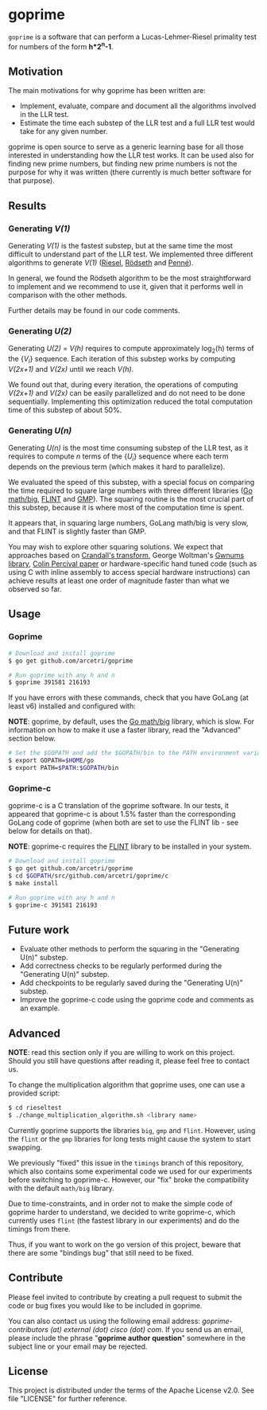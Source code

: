 # goprime

`goprime` is a software that can perform a Lucas-Lehmer-Riesel primality test for numbers of the form 
__h*2<sup>n</sup>-1__.

## Motivation

The main motivations for why goprime has been written are:

- Implement, evaluate, compare and document all the algorithms involved in the LLR test.
- Estimate the time each substep of the LLR test and a full LLR test would take for any given number.

goprime is open source to serve as a generic learning base for all those interested in understanding how the LLR test 
works. It can be used also for finding new prime numbers, but finding new prime numbers is not the purpose for 
why it was written (there currently is much better software for that purpose).

## Results

### Generating _V(1)_

Generating _V(1)_ is the fastest substep, but at the same time the most difficult to understand part of the LLR test.
We implemented three different algorithms to generate _V(1)_ ([Riesel][riesel], [Rödseth][rodseth] and [Penné][penne]).

In general, we found the Rödseth algorithm to be the most straightforward to implement and we recommend to use it, 
given that it performs well in comparison with the other methods.

Further details may be found in our code comments. 

### Generating _U(2)_

Generating _U(2)_ = _V(h)_ requires to compute approximately log<sub>2</sub>(h) terms of the {_V<sub>i<sub>_} sequence.
Each iteration of this substep works by computing _V(2x+1)_ and _V(2x)_ until we reach _V(h)_.

We found out that, during every iteration, the operations of computing _V(2x+1)_ and _V(2x)_ can be easily 
parallelized and do not need to be done sequentially. Implementing this optimization reduced the total
computation time of this substep of about 50%.

### Generating _U(n)_

Generating _U(n)_ is the most time consuming substep of the LLR test, as it requires to compute _n_ terms of the 
{_U<sub>i<sub>_} sequence where each term depends on the previous term (which makes it hard to parallelize). 

We evaluated the speed of this substep, with a special focus on comparing the time required to square large 
numbers with three different libraries ([Go math/big][big], [FLINT][flint] and [GMP][gmp]). The squaring routine is the 
most crucial part of this substep, because it is where most of the computation time is spent.

It appears that, in squaring large numbers, GoLang math/big is very slow, and that FLINT is slightly faster than GMP.

You may wish to explore other squaring solutions. We expect that approaches based on [Crandall's transform][crandall], 
George Woltman's [Gwnums library][gwnums], [Colin Percival paper][percival] or hardware-specific hand tuned code 
(such as using C with inline assembly to access special hardware instructions) can achieve results at least one 
order of magnitude faster than what we observed so far.

## Usage

### Goprime

```sh
# Download and install goprime
$ go get github.com/arcetri/goprime

# Run goprime with any h and n
$ goprime 391581 216193
```

If you have errors with these commands, check that you have GoLang (at least v6) installed and configured with:

__NOTE__: goprime, by default, uses the [Go math/big][big] library, which is slow.
For information on how to make it use a faster library, read the "Advanced" section below.
    
```sh
# Set the $GOPATH and add the $GOPATH/bin to the PATH environment variable if not already done.
$ export GOPATH=$HOME/go
$ export PATH=$PATH:$GOPATH/bin
```

### Goprime-c

goprime-c is a C translation of the goprime software. In our tests, it appeared that goprime-c is about 1.5% faster 
than the corresponding GoLang code of goprime (when both are set to use the FLINT lib - see below for details on that).

__NOTE__: goprime-c requires the [FLINT][flint] library to be installed in your system.

```sh
# Download and install goprime
$ go get github.com/arcetri/goprime
$ cd $GOPATH/src/github.com/arcetri/goprime/c
$ make install

# Run goprime with any h and n
$ goprime-c 391581 216193
```

## Future work

- Evaluate other methods to perform the squaring in the "Generating U(n)" substep.
- Add correctness checks to be regularly performed during the "Generating U(n)" substep.
- Add checkpoints to be regularly saved during the "Generating U(n)" substep.
- Improve the goprime-c code using the goprime code and comments as an example.

## Advanced

__NOTE__: read this section only if you are willing to work on this project. Should you still have questions after
 reading it, please feel free to contact us.

To change the multiplication algorithm that goprime uses, one can use a provided script:
```sh
$ cd rieseltest
$ ./change_multiplication_algorithm.sh <library name>
```

Currently goprime supports the libraries `big`, `gmp` and `flint`. However, using the `flint` or the `gmp` libraries
for long tests might cause the system to start swapping.

We previously "fixed" this issue in the `timings` branch of this repository, which also contains some
experimental code we used for our experiments before switching to goprime-c. However, our "fix" broke the
compatibility with the default `math/big` library. 

Due to time-constraints, and in order not to make the simple code of goprime harder to understand, we decided
to write goprime-c, which currently uses `flint` (the fastest library in our experiments) and do the timings
from there.

Thus, if you want to work on the go version of this project, beware that there are some "bindings bug" that
still need to be fixed.

## Contribute

Please feel invited to contribute by creating a pull request to submit the code or bug fixes you would like to be 
included in goprime.

You can also contact us using the following email address: *goprime-contributors (at) external (dot) cisco (dot) com*.
If you send us an email, please include the phrase "__goprime author question__" somewhere in the subject line or 
your email may be rejected.

## License

This project is distributed under the terms of the Apache License v2.0. See file "LICENSE" for further reference.

[rodseth]: <http://folk.uib.no/nmaoy/papers/luc.pdf>
[riesel]: <http://www.ams.org/journals/mcom/1969-23-108/S0025-5718-1969-0262163-1/S0025-5718-1969-0262163-1.pdf>
[penne]: <http://jpenne.free.fr/index2.html>
[flint]: <http://www.flintlib.org/>
[gmp]: <https://gmplib.org>
[big]: <https://golang.org/pkg/math/big/>
[gwnums]: <https://www.mersenne.org/download/>
[crandall]: <http://www.ams.org/journals/mcom/1994-62-205/S0025-5718-1994-1185244-1/S0025-5718-1994-1185244-1.pdf>
[percival]: <http://www.daemonology.net/papers/fft.pdf>
